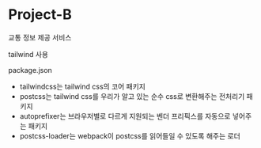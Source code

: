 # Project-B

교통 정보 제공 서비스


tailwind 사용

package.json

- tailwindcss는 tailwind css의 코어 패키지
- postcss는 tailwind css를 우리가 알고 있는 순수 css로 변환해주는 전처리기 패키지
- autoprefixer는 브라우저별로 다르게 지원되는 벤더 프리픽스를 자동으로 넣어주는 패키지
- postcss-loader는 webpack이 postcss를 읽어들일 수 있도록 해주는 로더